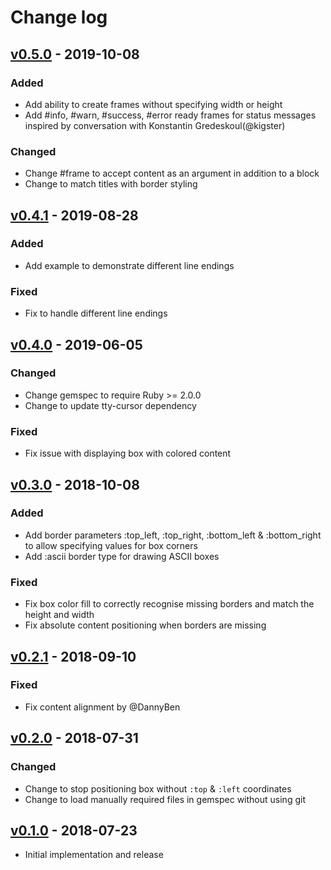 # Change log

## [v0.5.0] - 2019-10-08

### Added
* Add ability to create frames without specifying width or height
* Add #info, #warn, #success, #error ready frames for status messages inspired by conversation with Konstantin Gredeskoul(@kigster)

### Changed
* Change #frame to accept content as an argument in addition to a block
* Change to match titles with border styling

## [v0.4.1] - 2019-08-28

### Added
* Add example to demonstrate different line endings

### Fixed
* Fix to handle different line endings

## [v0.4.0] - 2019-06-05

### Changed
* Change gemspec to require Ruby >= 2.0.0
* Change to update tty-cursor dependency

### Fixed
* Fix issue with displaying box with colored content

## [v0.3.0] - 2018-10-08

### Added
* Add border parameters :top_left, :top_right, :bottom_left & :bottom_right to allow specifying values for box corners
* Add :ascii border type for drawing ASCII boxes

### Fixed
* Fix box color fill to correctly recognise missing borders and match the height and width
* Fix absolute content positioning when borders are missing

## [v0.2.1] - 2018-09-10

### Fixed
* Fix content alignment by @DannyBen

## [v0.2.0] - 2018-07-31

### Changed
* Change to stop positioning box without `:top` & `:left` coordinates
* Change to load manually required files in gemspec without using git

## [v0.1.0] - 2018-07-23

* Initial implementation and release

[v0.5.0]: https://github.com/piotrmurach/tty-box/compare/v0.4.1...v0.5.0
[v0.4.1]: https://github.com/piotrmurach/tty-box/compare/v0.4.0...v0.4.1
[v0.4.0]: https://github.com/piotrmurach/tty-box/compare/v0.3.0...v0.4.0
[v0.3.0]: https://github.com/piotrmurach/tty-box/compare/v0.2.1...v0.3.0
[v0.2.1]: https://github.com/piotrmurach/tty-box/compare/v0.2.0...v0.2.1
[v0.2.0]: https://github.com/piotrmurach/tty-box/compare/v0.1.0...v0.2.0
[v0.1.0]: https://github.com/piotrmurach/tty-box/compare/v0.1.0
